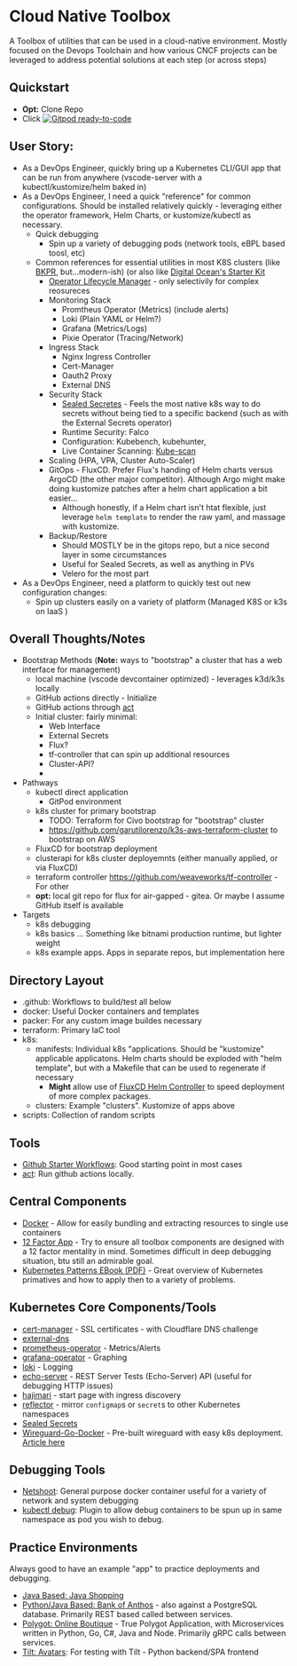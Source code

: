 # Cloud Native Toolbox

A Toolbox of utilities that can be used in a cloud-native environment.  Mostly focused on the Devops Toolchain and how
various CNCF projects can be leveraged to address potential solutions at each step (or across steps)

## Quickstart

- **Opt:** Clone Repo
- Click <a href="https://gitpod.io/from-referrer/">
    <img src="https://img.shields.io/badge/Gitpod-ready--to--code-908a85?logo=gitpod" alt="Gitpod ready-to-code" />
  </a>


## User Story:

- As a DevOps Engineer, quickly bring up a Kubernetes CLI/GUI app that can be run from anywhere (vscode-server with a kubectl/kustomize/helm baked in)
- As a DevOps Engineer, I need a quick "reference" for common configurations.  Should be installed relatively quickly - leveraging either the operator framework, Helm Charts, or kustomize/kubectl as necessary.
  - Quick debugging
    - Spin up a variety of debugging pods (network tools, eBPL based toosl, etc)
  - Common references for essential utilities in most K8S clusters (like [BKPR](https://github.com/vmware-archive/kube-prod-runtime), but...modern-ish) (or also like [Digital Ocean's Starter Kit](https://github.com/digitalocean/Kubernetes-Starter-Kit-Developers)
    - [Operator Lifecycle Manager](https://olm.operatorframework.io/) - only selectivily for complex reosureces
    - Monitoring Stack
      - Promtheus Operator (Metrics) (include alerts)
      - Loki (Plain YAML or Helm?)
      - Grafana (Metrics/Logs) 
      - Pixie Operator (Tracing/Network)
    - Ingress Stack
      - Nginx Ingress Controller
      - Cert-Manager
      - Oauth2 Proxy
      - External DNS
    - Security Stack
      - [Sealed Secretes](https://github.com/bitnami-labs/sealed-secrets) - Feels the most native k8s way to do secrets without being tied to a specific backend (such as with the External Secrets operator)
      - Runtime Security: Falco
      - Configuration: Kubebench, kubehunter, 
      - Live Container Scanning: [Kube-scan](https://github.com/octarinesec/kube-scan)
    - Scaling (HPA, VPA, Cluster Auto-Scaler)
    - GitOps - FluxCD.  Prefer Flux's handing of Helm charts versus ArgoCD (the other major competitor).  Although Argo might make doing kustomize patches after a helm chart application a bit easier...
      - Although honestly, if a Helm chart isn't htat flexible, just leverage `helm template` to render the raw yaml, and massage with kustomize.   
    - Backup/Restore
      - Should MOSTLY be in the gitops repo, but a nice second layer in some circumstances
      - Useful for Sealed Secrets, as well as anything in PVs
      - Velero for the most part
- As a DevOps Engineer, need a platform to quickly test out new configuration changes:
  - Spin up clusters easily on a variety of platform (Managed K8S or k3s on IaaS )

## Overall Thoughts/Notes

- Bootstrap Methods (**Note:** ways to "bootstrap" a cluster that has a web interface for management)
  - local machine (vscode devcontainer optimized) - leverages k3d/k3s locally
  - GitHub actions directly - Initialize 
  - GitHub actions through [act](https://github.com/nektos/act)
  - Initial cluster: fairly minimal:
    - Web Interface
    - External Secrets 
    - Flux?
    - tf-controller that can spin up additional resources
    - Cluster-API?
    - 
- Pathways
  - kubectl direct application
    - GitPod environment
  - k8s cluster for primary bootstrap
    - TODO: Terraform for Civo bootstrap for "bootstrap" cluster    
    - https://github.com/garutilorenzo/k3s-aws-terraform-cluster to bootstrap on AWS
  - FluxCD for bootstrap deployment
  - clusterapi for k8s cluster deployemnts (either manually applied, or via FluxCD)
  - terraform controller https://github.com/weaveworks/tf-controller  - For other 
  - **opt:** local git repo for flux for air-gapped - gitea.  Or maybe I assume GitHub itself is available
- Targets
  - k8s debugging
  - k8s basics ... Something like bitnami production runtime, but lighter weight
  - k8s example apps.  Apps in separate repos, but implementation here

## Directory Layout

- .github: Workflows to build/test all below
- docker: Useful Docker containers and templates
- packer: For any custom image buildes necessary
- terraform: Primary IaC tool
- k8s:
    - manifests: Individual k8s "applications.  Should be "kustomize" applicable applicatons.  Helm charts should be exploded with "helm template", but with a Makefile that can be used to regenerate if necessary
      - **Might** allow use of [FluxCD Helm Controller](https://fluxcd.io/docs/components/helm/) to speed deployment of more complex packages.
    - clusters: Example "clusters".  Kustomize of apps above
- scripts: Collection of random scripts 

## Tools

- [Github Starter Workflows](https://github.com/actions/starter-workflows): Good starting point in most cases
- [act](https://github.com/nektos/act): Run github actions locally.

## Central Components

- [Docker](https://www.docker.com/) - Allow for easily bundling and extracting resources to single use containers
- [12 Factor App](https://12factor.net/) - Try to ensure all toolbox components are designed with a 12 factor mentality in mind.  Sometimes difficult in deep debugging situation, btu still an admirable goal.
- [Kubernetes Patterns EBook (PDF)](https://www.redhat.com/cms/managed-files/cm-oreilly-kubernetes-patterns-ebook-f19824-201910-en.pdf) - Great overview of Kubernetes primatives and how to apply then to a variety of problems.

## Kubernetes Core Components/Tools

- [cert-manager](https://cert-manager.io/) - SSL certificates - with Cloudflare DNS challenge
- [external-dns](https://github.com/kubernetes-sigs/external-dns)
- [prometheus-operator](https://prometheus-operator.dev/) - Metrics/Alerts
- [grafana-operator](https://github.com/grafana-operator/grafana-operator) - Graphing
- [loki](https://grafana.com/docs/loki/latest/installation/helm/) - Logging
- [echo-server](https://github.com/Ealenn/Echo-Server) - REST Server Tests (Echo-Server) API (useful for debugging HTTP issues)
- [hajimari](https://github.com/toboshii/hajimari) - start page with ingress discovery
- [reflector](https://github.com/emberstack/kubernetes-reflector) - mirror `configmap`s or `secret`s to other Kubernetes namespaces
- [Sealed Secrets](https://github.com/bitnami-labs/sealed-secrets)
- [Wireguard-Go-Docker](https://github.com/masipcat/wireguard-go-docker) - Pre-built wireguard with easy k8s deployment.  [Article here](https://blog.jamesclonk.io/posts/wireguard-on-kubernetes/)

## Debugging Tools

- [Netshoot](https://github.com/nicolaka/netshoot): General purpose docker container useful for a variety of network and system debugging
- [kubectl debug](https://github.com/aylei/kubectl-debug): Plugin to allow debug containers to be spun up in same namespace as pod you wish to debug.

## Practice Environments

Always good to have an example "app" to practice deployments and debugging.

- [Java Based: Java Shopping](https://github.com/danielbryantuk/oreilly-docker-java-shopping)
- [Python/Java Based: Bank of Anthos](https://github.com/GoogleCloudPlatform/bank-of-anthos) - also against a PostgreSQL database.  Primarily REST based called between services.
- [Polygot: Online Boutique](https://github.com/GoogleCloudPlatform/microservices-demo) - True Polygot Application, with Microservices written in Python, Go, C#, Java and Node.  Primarily gRPC calls between services.
- [Tilt: Avatars](https://github.com/tilt-dev/tilt-avatars): For testing with Tilt - Python backend/SPA frontend
